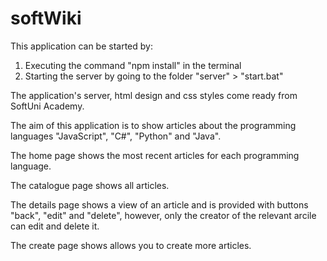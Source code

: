 # softWiki

This application can be started by:
1. Executing the command "npm install" in the terminal
2. Starting the server by going to the folder "server" > "start.bat"

The application's server, html design and css styles come ready from SoftUni Academy.

The aim of this application is to show articles about the programming languages "JavaScript", "C#", "Python" and "Java".

The home page shows the most recent articles for each programming language.

The catalogue page shows all articles.

The details page shows a view of an article and is provided with buttons "back", "edit" and "delete", however, only the creator of the relevant arcile can edit and delete it.

The create page shows allows you to create more articles.
